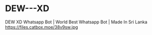 # DEW---XD
DEW XD Whatsapp Bot | World Best Whatsapp Bot | Made In Sri Lanka
https://files.catbox.moe/38v9sw.jpg
